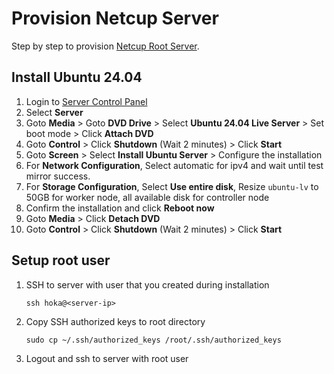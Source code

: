 # Provision Netcup Server

Step by step to provision
[Netcup Root Server](https://www.netcup.com/en/server/root-server).

## Install Ubuntu 24.04

1. Login to [Server Control Panel](https://www.servercontrolpanel.de/)
2. Select **Server**
3. Goto **Media** > Goto **DVD Drive** > Select **Ubuntu 24.04 Live Server** >
   Set boot mode > Click **Attach DVD**
4. Goto **Control** > Click **Shutdown** (Wait 2 minutes) > Click **Start**
5. Goto **Screen** > Select **Install Ubuntu Server** > Configure the
   installation
6. For **Network Configuration**, Select automatic for ipv4 and wait until test
   mirror success.
7. For **Storage Configuration**, Select **Use entire disk**, Resize `ubuntu-lv`
   to 50GB for worker node, all available disk for controller node
8. Confirm the installation and click **Reboot now**
9. Goto **Media** > Click **Detach DVD**
10. Goto **Control** > Click **Shutdown** (Wait 2 minutes) > Click **Start**

## Setup root user

1. SSH to server with user that you created during installation

   ```shell
   ssh hoka@<server-ip>
   ```

2. Copy SSH authorized keys to root directory

   ```shell
   sudo cp ~/.ssh/authorized_keys /root/.ssh/authorized_keys
   ```

3. Logout and ssh to server with root user
